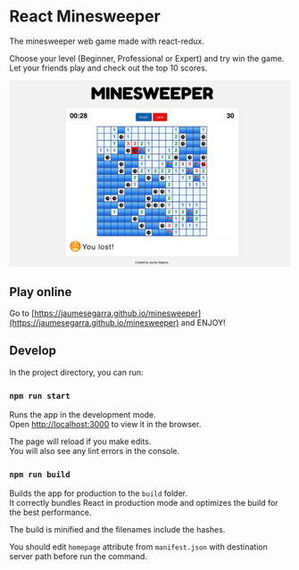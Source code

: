 # React Minesweeper 
The minesweeper web game made with react-redux.

Choose your level (Beginner, Professional or Expert) and try win the game. Let your friends play and check out the top 10 scores.

![Screenshoot](screenshoot.png)

## Play online 
Go to [https://jaumesegarra.github.io/minesweeper](https://jaumesegarra.github.io/minesweeper) and ENJOY!

## Develop

In the project directory, you can run:

### `npm run start`

Runs the app in the development mode.<br>
Open [http://localhost:3000](http://localhost:3000) to view it in the browser.

The page will reload if you make edits.<br>
You will also see any lint errors in the console.

### `npm run build`

Builds the app for production to the `build` folder.<br>
It correctly bundles React in production mode and optimizes the build for the best performance.

The build is minified and the filenames include the hashes.<br>

You should edit `homepage` attribute from `manifest.json` with destination server path before run the command.
